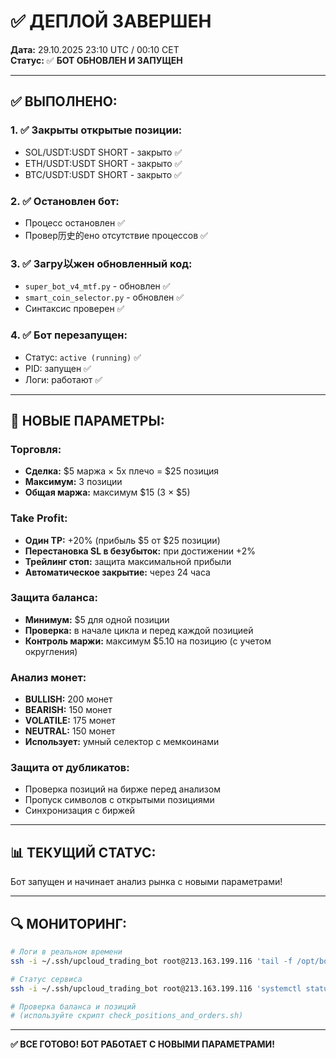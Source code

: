 # ✅ ДЕПЛОЙ ЗАВЕРШЕН

**Дата:** 29.10.2025 23:10 UTC / 00:10 CET  
**Статус:** ✅ **БОТ ОБНОВЛЕН И ЗАПУЩЕН**

---

## ✅ **ВЫПОЛНЕНО:**

### **1. ✅ Закрыты открытые позиции:**
- SOL/USDT:USDT SHORT - закрыто ✅
- ETH/USDT:USDT SHORT - закрыто ✅
- BTC/USDT:USDT SHORT - закрыто ✅

### **2. ✅ Остановлен бот:**
- Процесс остановлен ✅
- Провер历史的ено отсутствие процессов ✅

### **3. ✅ Загру以жен обновленный код:**
- `super_bot_v4_mtf.py` - обновлен ✅
- `smart_coin_selector.py` - обновлен ✅
- Синтаксис проверен ✅

### **4. ✅ Бот перезапущен:**
- Статус: `active (running)` ✅
- PID: запущен ✅
- Логи: работают ✅

---

## 🔄 **НОВЫЕ ПАРАМЕТРЫ:**

### **Торговля:**
- **Сделка:** $5 маржа × 5x плечо = $25 позиция
- **Максимум:** 3 позиции
- **Общая маржа:** максимум $15 (3 × $5)

### **Take Profit:**
- **Один TP:** +20% (прибыль $5 от $25 позиции)
- **Перестановка SL в безубыток:** при достижении +2%
- **Трейлинг стоп:** защита максимальной прибыли
- **Автоматическое закрытие:** через 24 часа

### **Защита баланса:**
- **Минимум:** $5 для одной позиции
- **Проверка:** в начале цикла и перед каждой позицией
- **Контроль маржи:** максимум $5.10 на позицию (с учетом округления)

### **Анализ монет:**
- **BULLISH:** 200 монет
- **BEARISH:** 150 монет
- **VOLATILE:** 175 монет
- **NEUTRAL:** 150 монет
- **Использует:** умный селектор с мемкоинами

### **Защита от дубликатов:**
- Проверка позиций на бирже перед анализом
- Пропуск символов с открытыми позициями
- Синхронизация с биржей

---

## 📊 **ТЕКУЩИЙ СТАТУС:**

Бот запущен и начинает анализ рынка с новыми параметрами!

---

## 🔍 **МОНИТОРИНГ:**

```bash
# Логи в реальном времени
ssh -i ~/.ssh/upcloud_trading_bot root@213.163.199.116 'tail -f /opt/bot/logs/system/bot.log'

# Статус сервиса
ssh -i ~/.ssh/upcloud_trading_bot root@213.163.199.116 'systemctl status trading-bot'

# Проверка баланса и позиций
# (используйте скрипт check_positions_and_orders.sh)
```

---

**✅ ВСЕ ГОТОВО! БОТ РАБОТАЕТ С НОВЫМИ ПАРАМЕТРАМИ!**





